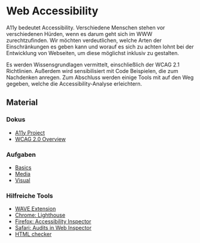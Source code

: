 # Web Accessibility

A11y bedeutet Accessibility. Verschiedene Menschen stehen vor verschiedenen Hürden, wenn es darum geht sich im WWW zurechtzufinden. Wir möchten verdeutlichen, welche Arten der Einschränkungen es geben kann und worauf es sich zu achten lohnt bei der Entwicklung von Webseiten, um diese möglichst inklusiv zu gestalten.

Es werden Wissensgrundlagen vermittelt, einschließlich der WCAG 2.1 Richtlinien. Außerdem wird sensibilisiert mit Code Beispielen, die zum Nachdenken anregen. Zum Abschluss werden einige Tools mit auf den Weg gegeben, welche die Accessibility-Analyse erleichtern.

## Material 

### Dokus 
  
* [A11y Project](https://www.a11yproject.com/)   
* [WCAG 2.0 Overview](https://www.w3.org/WAI/standards-guidelines/wcag/) 

### Aufgaben
* [Basics](./exercises/basics)
* [Media](./exercises/media)
* [Visual](./exercises/visual)
  
### Hilfreiche Tools 
  
* [WAVE Extension](https://www.w3.org/WAI/standards-guidelines/wcag/)   
* [Chrome: Lighthouse](https://developers.google.com/web/tools/lighthouse)   
* [Firefox: Accessibility Inspector](https://firefox-source-docs.mozilla.org/devtools-user/accessibility_inspector/)   
* [Safari: Audits in Web Inspector](https://webkit.org/blog/8935/audits-in-web-inspector/)   
* [HTML checker](https://validator.w3.org/nu/)
  
